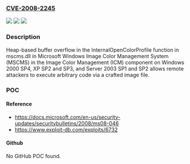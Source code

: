 ### [CVE-2008-2245](https://cve.mitre.org/cgi-bin/cvename.cgi?name=CVE-2008-2245)
![](https://img.shields.io/static/v1?label=Product&message=n%2Fa&color=blue)
![](https://img.shields.io/static/v1?label=Version&message=n%2Fa&color=blue)
![](https://img.shields.io/static/v1?label=Vulnerability&message=n%2Fa&color=brighgreen)

### Description

Heap-based buffer overflow in the InternalOpenColorProfile function in mscms.dll in Microsoft Windows Image Color Management System (MSCMS) in the Image Color Management (ICM) component on Windows 2000 SP4, XP SP2 and SP3, and Server 2003 SP1 and SP2 allows remote attackers to execute arbitrary code via a crafted image file.

### POC

#### Reference
- https://docs.microsoft.com/en-us/security-updates/securitybulletins/2008/ms08-046
- https://www.exploit-db.com/exploits/6732

#### Github
No GitHub POC found.

